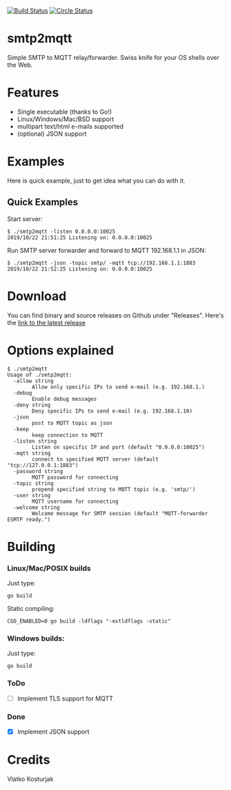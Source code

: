 [![Build Status](https://travis-ci.org/kost/smtp2mqtt.png)](https://travis-ci.org/kost/smtp2mqtt)
[![Circle Status](https://circleci.com/gh/kost/smtp2mqtt.svg?style=shield&circle-token=:circle-token)](https://circleci.com/gh/kost/smtp2mqtt)

# smtp2mqtt
Simple SMTP to MQTT relay/forwarder.
Swiss knife for your OS shells over the Web.

Features
========

- Single executable (thanks to Go!)
- Linux/Windows/Mac/BSD support
- multipart text/html e-mails supported
- (optional) JSON support

# Examples

Here is quick example, just to get idea what you can do with it.

## Quick Examples

Start server:
```
$ ./smtp2mqtt -listen 0.0.0.0:10025
2019/10/22 21:51:25 Listening on: 0.0.0.0:10025
```

Run SMTP server forwarder and forward to MQTT 192.168.1.1 in JSON:
```
$ ./smtp2mqtt -json -topic smtp/ -mqtt tcp://192.168.1.1:1883
2019/10/22 21:52:25 Listening on: 0.0.0.0:10025
```


# Download

You can find binary and source releases on Github under "Releases". Here's the [link to the latest release](https://github.com/kost/smtp2mqtt/releases/latest)

Options explained
=================
```
$ ./smtp2mqtt
Usage of ./smtp2mqtt:
  -allow string
    	Allow only specific IPs to send e-mail (e.g. 192.168.1.)
  -debug
    	Enable debug messages
  -deny string
    	Deny specific IPs to send e-mail (e.g. 192.168.1.10)
  -json
    	post to MQTT topic as json
  -keep
    	keep connection to MQTT
  -listen string
    	Listen on specific IP and port (default "0.0.0.0:10025")
  -mqtt string
    	connect to specified MQTT server (default "tcp://127.0.0.1:1883")
  -password string
    	MQTT password for connecting
  -topic string
    	prepend specified string to MQTT topic (e.g. 'smtp/')
  -user string
    	MQTT username for connecting
  -welcome string
    	Welcome message for SMTP session (default "MQTT-forwarder ESMTP ready.")
```


Building
========

### Linux/Mac/POSIX builds

Just type:

    go build

Static compiling:

    CGO_ENABLED=0 go build -ldflags "-extldflags -static"

### Windows builds:

Just type:

    go build

### ToDo
- [ ] Implement TLS support for MQTT

### Done
- [X] Implement JSON support

Credits
=======

Vlatko Kosturjak


